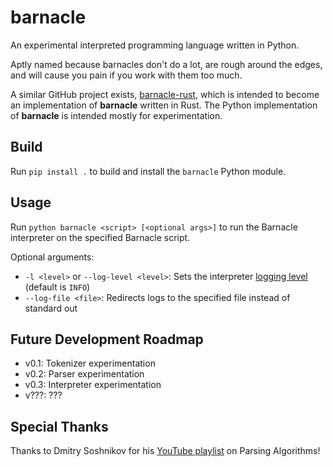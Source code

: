 # barnacle
An experimental interpreted programming language written in Python.

Aptly named because barnacles don't do a lot, are rough around the edges, and will cause you pain if you work with them too much.

A similar GitHub project exists, [barnacle-rust](https://github.com/psysrc/barnacle-rust), which is intended to become an implementation of **barnacle** written in Rust.
The Python implementation of **barnacle** is intended mostly for experimentation.

## Build

Run `pip install .` to build and install the `barnacle` Python module.

## Usage

Run `python barnacle <script> [<optional args>]` to run the Barnacle interpreter on the specified Barnacle script.

Optional arguments:
- `-l <level>` or `--log-level <level>`: Sets the interpreter [logging level](https://docs.python.org/3/library/logging.html#logging-levels) (default is `INFO`)
- `--log-file <file>`: Redirects logs to the specified file instead of standard out

## Future Development Roadmap
- v0.1: Tokenizer experimentation
- v0.2: Parser experimentation
- v0.3: Interpreter experimentation
- v???: ???

## Special Thanks
Thanks to Dmitry Soshnikov for his [YouTube playlist](https://www.youtube.com/playlist?list=PLGNbPb3dQJ_6aPNnlBvXGyNMlDtNTqN5I)
on Parsing Algorithms!
